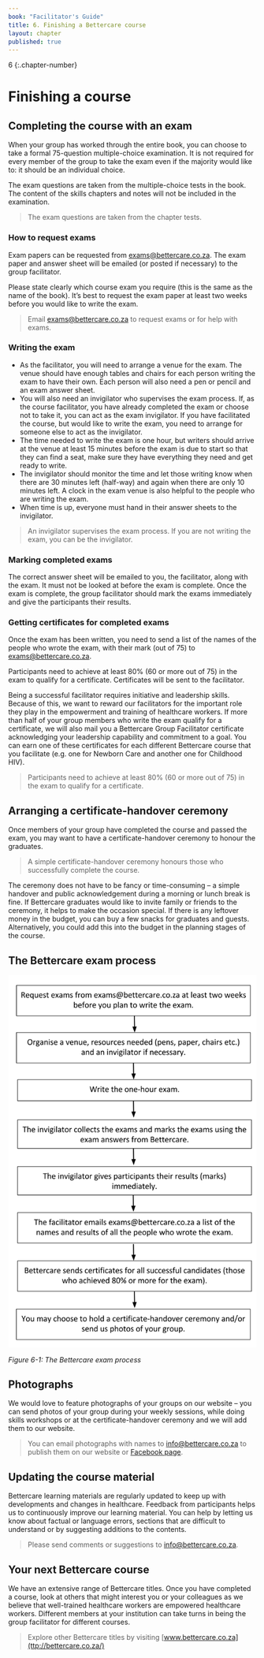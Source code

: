 ```yaml
---
book: "Facilitator's Guide"
title: 6. Finishing a Bettercare course
layout: chapter
published: true
---
```


6
{:.chapter-number}

# Finishing a course

## Completing the course with an exam

When your group has worked through the entire book, you can choose to take a formal 75-question multiple-choice examination. It is not required for every member of the group to take the exam even if the majority would like to: it should be an individual choice.

The exam questions are taken from the multiple-choice tests in the book. The content of the skills chapters and notes will not be included in the examination.

> The exam questions are taken from the chapter tests. 

### How to request exams

Exam papers can be requested from <exams@bettercare.co.za>. The exam paper and answer sheet will be emailed (or posted if necessary) to the group facilitator. 

Please state clearly which course exam you require (this is the same as the name of the book). It’s best to request the exam paper at least two weeks before you would like to write the exam.

> Email <exams@bettercare.co.za> to request exams or for help with exams.

### Writing the exam

* As the facilitator, you will need to arrange a venue for the exam. The venue should have enough tables and chairs for each person writing the exam to have their own. Each person will also need a pen or pencil and an exam answer sheet.
* You will also need an invigilator who supervises the exam process. If, as the course facilitator, you have already completed the exam or choose not to take it, you can act as the exam invigilator. If you have facilitated the course, but would like to write the exam, you need to arrange for someone else to act as the invigilator. 
* The time needed to write the exam is one hour, but writers should arrive at the venue at least 15 minutes before the exam is due to start so that they can find a seat, make sure they have everything they need and get ready to write.
* The invigilator should monitor the time and let those writing know when there are 30 minutes left (half-way) and again when there are only 10 minutes left. A clock in the exam venue is also helpful to the people who are writing the exam.
* When time is up, everyone must hand in their answer sheets to the invigilator.

> An invigilator supervises the exam process. If you are not writing the exam, you can be the invigilator.

### Marking completed exams

The correct answer sheet will be emailed to you, the facilitator, along with the exam. It must not be looked at before the exam is complete. Once the exam is complete, the group facilitator should mark the exams immediately and give the participants their results. 

### Getting certificates for completed exams

Once the exam has been written, you need to send a list of the names of the people who wrote the exam, with their mark (out of 75) to <exams@bettercare.co.za>. 

Participants need to achieve at least 80% (60 or more out of 75) in the exam to qualify for a certificate. Certificates will be sent to the facilitator. 

Being a successful facilitator requires initiative and leadership skills. Because of this, we want to reward our facilitators for the important role they play in the empowerment and training of healthcare workers. If more than half of your group members who write the exam qualify for a certificate, we will also mail you a Bettercare Group Facilitator certificate acknowledging your leadership capability and commitment to a goal. You can earn one of these certificates for each different Bettercare course that you facilitate (e.g. one for Newborn Care and another one for Childhood HIV).

> Participants need to achieve at least 80% (60 or more out of 75) in the exam to qualify for a certificate.

## Arranging a certificate-handover ceremony

Once members of your group have completed the course and passed the exam, you may want to have a certificate-handover ceremony to honour the graduates. 

> A simple certificate-handover ceremony honours those who successfully complete the course.

The ceremony does not have to be fancy or time-consuming – a simple handover and public acknowledgement during a morning or lunch break is fine. If Bettercare graduates would like to invite family or friends to the ceremony, it helps to make the occasion special. If there is any leftover money in the budget, you can buy a few snacks for graduates and guests. Alternatively, you could add this into the budget in the planning stages of the course.

## The Bettercare exam process

![Figure 6-1: Bettercare exam process](images/6-1-exam-certificate-process.svg)

*Figure 6-1: The Bettercare exam process*

## Photographs

We would love to feature photographs of your groups on our website – you can send photos of your group during your weekly sessions, while doing skills workshops or at the certificate-handover ceremony and we will add them to our website. 

> You can email photographs with names to <info@bettercare.co.za> to publish them on our website or [Facebook page](https://facebook.com/forbettercare). 

## Updating the course material

Bettercare learning materials are regularly updated to keep up with developments and changes in healthcare. Feedback from participants helps us to continuously improve our learning material. You can help by letting us know about factual or language errors, sections that are difficult to understand or by suggesting additions to the contents. 

> Please send comments or suggestions to <info@bettercare.co.za>.

## Your next Bettercare course

We have an extensive range of Bettercare titles. Once you have completed a course, look at others that might interest you or your colleagues as we believe that well-trained healthcare workers are empowered healthcare workers.  Different members at your institution can take turns in being the group facilitator for different courses.

> Explore other Bettercare titles by visiting [www.bettercare.co.za](ttp://bettercare.co.za/)